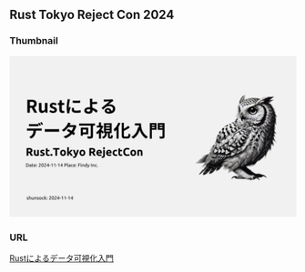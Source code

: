 ## Rust Tokyo Reject Con 2024

### Thumbnail

![](./images/RustMeetup.jpg)

### URL

[Rustによるデータ可視化入門](https://www.canva.com/design/DAGVxdBroSg/aNEjfQPSJnj-eMYnub4qAw/edit?utm_content=DAGVxdBroSg&utm_campaign=designshare&utm_medium=link2&utm_source=sharebutton)
